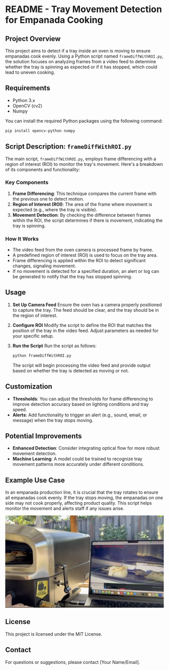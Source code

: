 # README - Tray Movement Detection for Empanada Cooking

## Project Overview
This project aims to detect if a tray inside an oven is moving to ensure empanadas cook evenly. Using a Python script named `frameDiffWithROI.py`, the solution focuses on analyzing frames from a video feed to determine whether the tray is spinning as expected or if it has stopped, which could lead to uneven cooking.

## Requirements
- Python 3.x
- OpenCV (cv2)
- Numpy

You can install the required Python packages using the following command:
```bash
pip install opencv-python numpy
```

## Script Description: `frameDiffWithROI.py`
The main script, `frameDiffWithROI.py`, employs frame differencing with a region of interest (ROI) to monitor the tray's movement. Here's a breakdown of its components and functionality:

### Key Components
1. **Frame Differencing**: This technique compares the current frame with the previous one to detect motion.
2. **Region of Interest (ROI)**: The area of the frame where movement is expected (e.g., where the tray is visible).
3. **Movement Detection**: By checking the difference between frames within the ROI, the script determines if there is movement, indicating the tray is spinning.

### How It Works
- The video feed from the oven camera is processed frame by frame.
- A predefined region of interest (ROI) is used to focus on the tray area.
- Frame differencing is applied within the ROI to detect significant changes, signaling movement.
- If no movement is detected for a specified duration, an alert or log can be generated to notify that the tray has stopped spinning.

## Usage
1. **Set Up Camera Feed**
   Ensure the oven has a camera properly positioned to capture the tray. The feed should be clear, and the tray should be in the region of interest.

2. **Configure ROI**
   Modify the script to define the ROI that matches the position of the tray in the video feed. Adjust parameters as needed for your specific setup.

3. **Run the Script**
   Run the script as follows:
   ```bash
   python frameDiffWithROI.py
   ```

   The script will begin processing the video feed and provide output based on whether the tray is detected as moving or not.

## Customization
- **Thresholds**: You can adjust the thresholds for frame differencing to improve detection accuracy based on lighting conditions and tray speed.
- **Alerts**: Add functionality to trigger an alert (e.g., sound, email, or message) when the tray stops moving.

## Potential Improvements
- **Enhanced Detection**: Consider integrating optical flow for more robust movement detection.
- **Machine Learning**: A model could be trained to recognize tray movement patterns more accurately under different conditions.

## Example Use Case
In an empanada production line, it is crucial that the tray rotates to ensure all empanadas cook evenly. If the tray stops moving, the empanadas on one side may not cook properly, affecting product quality. This script helps monitor the movement and alerts staff if any issues arise.

![Tray Stopped Moving](trayStoppedMoving.png)

## License
This project is licensed under the MIT License.

## Contact
For questions or suggestions, please contact [Your Name/Email].